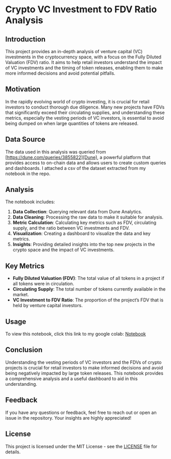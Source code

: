 # Crypto VC Investment to FDV Ratio Analysis

## Introduction

This project provides an in-depth analysis of venture capital (VC) investments in the cryptocurrency space, with a focus on the Fully Diluted Valuation (FDV) ratio. It aims to help retail investors understand the impact of VC investments and the timing of token releases, enabling them to make more informed decisions and avoid potential pitfalls.

## Motivation

In the rapidly evolving world of crypto investing, it is crucial for retail investors to conduct thorough due diligence. Many new projects have FDVs that significantly exceed their circulating supplies, and understanding these metrics, especially the vesting periods of VC investors, is essential to avoid being dumped on when large quantities of tokens are released.

## Data Source

The data used in this analysis was queried from [https://dune.com/queries/3855822](Dune), a powerful platform that provides access to on-chain data and allows users to create custom queries and dashboards. I attached a csv of the dataset extracted from my notebook in the repo.

## Analysis

The notebook includes:

1. **Data Collection**: Querying relevant data from Dune Analytics.
2. **Data Cleaning**: Processing the raw data to make it suitable for analysis.
3. **Metric Calculation**: Calculating key metrics such as FDV, circulating supply, and the ratio between VC investments and FDV.
4. **Visualization**: Creating a dashboard to visualize the data and key metrics.
5. **Insights**: Providing detailed insights into the top new projects in the crypto space and the impact of VC investments.

## Key Metrics

- **Fully Diluted Valuation (FDV)**: The total value of all tokens in a project if all tokens were in circulation.
- **Circulating Supply**: The total number of tokens currently available in the market.
- **VC Investment to FDV Ratio**: The proportion of the project’s FDV that is held by venture capital investors.

## Usage

To view this notebook, click this link to my google colab: [Notebook]([Notebook](https://bit.ly/Crypto_VC_Investment_to_FDV_Ratio_Analysis))

## Conclusion

Understanding the vesting periods of VC investors and the FDVs of crypto projects is crucial for retail investors to make informed decisions and avoid being negatively impacted by large token releases. This notebook provides a comprehensive analysis and a useful dashboard to aid in this understanding.

## Feedback

If you have any questions or feedback, feel free to reach out or open an issue in the repository. Your insights are highly appreciated!

## License

This project is licensed under the MIT License - see the [LICENSE](LICENSE) file for details.
